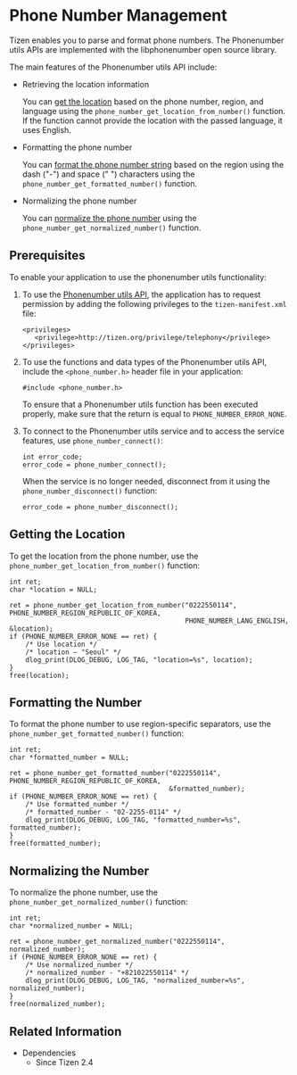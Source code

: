 # Phone Number Management


Tizen enables you to parse and format phone numbers. The Phonenumber utils APIs are implemented with the libphonenumber open source library.

The main features of the Phonenumber utils API include:

- Retrieving the location information

  You can [get the location](#get) based on the phone number, region, and language using the `phone_number_get_location_from_number()` function. If the function cannot provide the location with the passed language, it uses English.

- Formatting the phone number

  You can [format the phone number string](#format) based on the region using the dash ("-") and space (" ") characters using the `phone_number_get_formatted_number()` function.

- Normalizing the phone number

  You can [normalize the phone number](#normalise) using the `phone_number_get_normalized_number()` function.

## Prerequisites

To enable your application to use the phonenumber utils functionality:

1. To use the [Phonenumber utils API](../../api/common/latest/group__CAPI__TELEPHONY__PHONE__NUMBER__UTILS__MODULE.html), the application has to request permission by adding the following privileges to the `tizen-manifest.xml` file:

   ```
   <privileges>
      <privilege>http://tizen.org/privilege/telephony</privilege>
   </privileges>
   ```

2. To use the functions and data types of the Phonenumber utils API, include the `<phone_number.h>` header file in your application:

   ```
   #include <phone_number.h>
   ```

   To ensure that a Phonenumber utils function has been executed properly, make sure that the return is equal to `PHONE_NUMBER_ERROR_NONE`.

3. To connect to the Phonenumber utils service and to access the service features, use `phone_number_connect()`:

   ```
   int error_code;
   error_code = phone_number_connect();
   ```

   When the service is no longer needed, disconnect from it using the `phone_number_disconnect()` function:

   ```
   error_code = phone_number_disconnect();
   ```
<a name="get"></a>
## Getting the Location

To get the location from the phone number, use the `phone_number_get_location_from_number()` function:

```
int ret;
char *location = NULL;

ret = phone_number_get_location_from_number("0222550114", PHONE_NUMBER_REGION_REPUBLIC_OF_KOREA,
                                            PHONE_NUMBER_LANG_ENGLISH, &location);
if (PHONE_NUMBER_ERROR_NONE == ret) {
    /* Use location */
    /* location – "Seoul" */
    dlog_print(DLOG_DEBUG, LOG_TAG, "location=%s", location);
}
free(location);
```

<a name="format"></a>
## Formatting the Number

To format the phone number to use region-specific separators, use the `phone_number_get_formatted_number()` function:

```
int ret;
char *formatted_number = NULL;

ret = phone_number_get_formatted_number("0222550114", PHONE_NUMBER_REGION_REPUBLIC_OF_KOREA,
                                        &formatted_number);
if (PHONE_NUMBER_ERROR_NONE == ret) {
    /* Use formatted_number */
    /* formatted_number - "02-2255-0114" */
    dlog_print(DLOG_DEBUG, LOG_TAG, "formatted_number=%s", formatted_number);
}
free(formatted_number);
```

<a name="normalise"></a>
## Normalizing the Number

To normalize the phone number, use the `phone_number_get_normalized_number()` function:

```
int ret;
char *normalized_number = NULL;

ret = phone_number_get_normalized_number("0222550114", normalized_number);
if (PHONE_NUMBER_ERROR_NONE == ret) {
    /* Use normalized_number */
    /* normalized_number - "+821022550114" */
    dlog_print(DLOG_DEBUG, LOG_TAG, "normalized_number=%s", normalized_number);
}
free(normalized_number);
```

## Related Information
- Dependencies
  - Since Tizen 2.4
